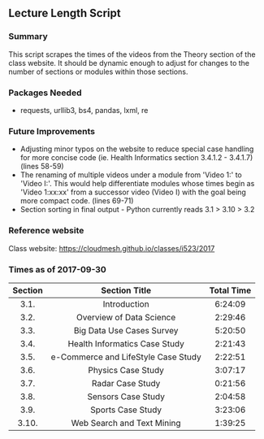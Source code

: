 ## Lecture Length Script ##

### Summary ### 
This script scrapes the times of the videos from the Theory section of the class website. It should be dynamic enough to adjust for changes to the number of sections or modules within those sections. 

### Packages Needed ###
* requests, urllib3, bs4, pandas, lxml, re

### Future Improvements ###
* Adjusting minor typos on the website to reduce special case handling for more concise code (ie. Health Informatics section 3.4.1.2 - 3.4.1.7) (lines 58-59) 
* The renaming of multiple videos under a module from 'Video 1:' to 'Video I:'. This would help differentiate modules whose times begin as 'Video 1:xx:xx' from a successor video (Video I) with the goal being more compact code. (lines 69-71)
* Section sorting in final output - Python currently reads 3.1 > 3.10 > 3.2

### Reference website ###
Class website: https://cloudmesh.github.io/classes/i523/2017

### Times as of 2017-09-30 ###

| Section 	|            Section Title            	| Total Time 	|
|:-------:	|:-----------------------------------:	|:----------:	|
|   3.1.  	|             Introduction            	|   6:24:09  	|
|   3.2.  	|       Overview of Data Science      	|   2:29:46  	|
|   3.3.  	|      Big Data Use Cases Survey      	|   5:20:50  	|
|   3.4.  	|    Health Informatics Case Study    	|   2:21:43  	|
|   3.5.  	| e-Commerce and LifeStyle Case Study 	|   2:22:51  	|
|   3.6.  	|          Physics Case Study         	|   3:07:17  	|
|   3.7.  	|           Radar Case Study          	|   0:21:56  	|
|   3.8.  	|          Sensors Case Study         	|   2:04:58  	|
|   3.9.  	|          Sports Case Study          	|   3:23:06  	|
|  3.10.  	|      Web Search and Text Mining     	|   1:39:25  	|
